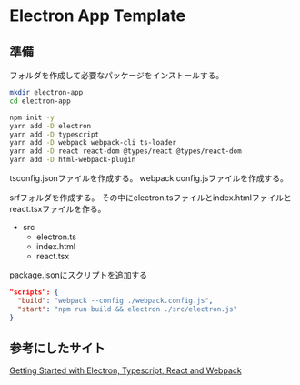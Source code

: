 # Electron App Template

## 準備

フォルダを作成して必要なパッケージをインストールする。

```bash
mkdir electron-app
cd electron-app

npm init -y
yarn add -D electron
yarn add -D typescript
yarn add -D webpack webpack-cli ts-loader
yarn add -D react react-dom @types/react @types/react-dom
yarn add -D html-webpack-plugin
```

tsconfig.jsonファイルを作成する。
webpack.config.jsファイルを作成する。

srfフォルダを作成する。
その中にelectron.tsファイルとindex.htmlファイルとreact.tsxファイルを作る。

- src
  - electron.ts
  - index.html
  - react.tsx

package.jsonにスクリプトを追加する

```json
"scripts": {
  "build": "webpack --config ./webpack.config.js",
  "start": "npm run build && electron ./src/electron.js"
}
```

## 参考にしたサイト

[Getting Started with Electron, Typescript, React and Webpack](https://www.sitepen.com/blog/getting-started-with-electron-typescript-react-and-webpack)